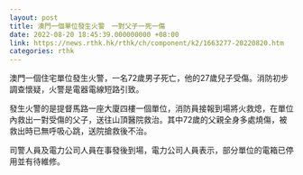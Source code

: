 ```yaml
---
layout: post
title: 澳門一個單位發生火警　一對父子一死一傷
date: 2022-08-20 18:45:39.000000000 +08:00
link: https://news.rthk.hk/rthk/ch/component/k2/1663277-20220820.htm
categories: rthk
---
```


澳門一個住宅單位發生火警，一名72歲男子死亡，他的27歲兒子受傷。消防初步調查懷疑，火警是電器電線短路引致。

發生火警的是提督馬路一座大廈四樓一個單位，消防員接報到場將火救熄，在單位內救出一對受傷的父子，送往山頂醫院救治。其中72歲的父親全身多處燒傷，被救出時已無呼吸心跳，送院搶救後不治。

司警人員及電力公司人員在事發後到場，電力公司人員表示，部分單位的電箱已停用並有待維修。
